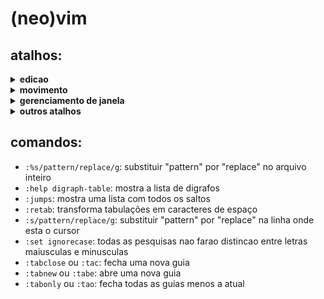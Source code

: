 # (neo)vim

## atalhos:
<details>
  <summary><b>edicao</b></summary>
  <UL>
  <LI> <kbd>>></kbd> ou <kbd><<</kbd> no modo normal: altera recuo da linha </LI>
  <LI> <kbd>A</kbd> no modo normal: atalho para <kbd>$</kbd><kbd>a</kbd> </LI>
  <LI> <kbd>I</kbd> no modo normal: atalho para <kbd>^</kbd><kbd>i</kbd> </LI>
  <LI> <kbd>O</kbd> no modo normal: insere uma linha acima, move o cursos para nova linha e entra no modo insert </LI>
  <LI> <kbd>a</kbd> no modo normal: entrar no modo insert do lado direito do caractere </LI>
  <LI> <kbd>c</kbd><kbd>i</kbd><kbd>"</kbd> no modo normal: na linha onde está o cursor, apaga o conteudo que estiver entre aspas duplas, coloca o curso entre as aspas e entre no modo insert onde está o cursor </LI>
  <LI> <kbd>g</kbd><kbd>U</kbd><kbd>U</kbd> no modo normal: mudar todas as palavras da linha para maiusculas </LI>
  <LI> <kbd>g</kbd><kbd>U</kbd><kbd>i</kbd><kbd>w</kbd> no modo normal: mudar letras das palavras para maiusculas </LI>
  <LI> <kbd>g</kbd><kbd>g</kbd><kbd>=</kbd><kbd>G</kbd> no modo normal: corrigir indentação do codigo inteiro </LI>
  <LI> <kbd>g</kbd><kbd>u</kbd><kbd>i</kbd><kbd>w</kbd> no modo normal: mudar letras das palavras para minusculas </LI>
  <LI> <kbd>g</kbd><kbd>u</kbd><kbd>u</kbd> no modo normal: mudar todas as palavras da linha para minusculas </LI>
  <LI> <kbd>o</kbd> no modo normal: insere uma linha abaixo, move o cursos para nova linha e entra no modo insert </LI>
  <LI> <kbd>s</kbd> no modo normal: apaga o caractere sobre o cursor e entra no modo insert </LI>
  <LI> <kbd>ctrl</kbd><kbd>a</kbd> no modo normal: incrementa um numero onde o cursor esta localizado </LI>
  <LI> <kbd>ctrl</kbd><kbd>x</kbd> no modo normal: decrementa um numero onde o cursor esta localizado </LI>
  <LI> <kbd>ctrol</kbd><kbd>u</kbd> no modo insert: esclua tudo que estiver antes do cursor no modo insert </LI>
  <LI> <kbd>ctrol</kbd><kbd>d</kbd> no modo insert: recue a indentação da linha atual no modo insert </LI>
  <LI> <kbd>ctrol</kbd><kbd>t</kbd> no modo insert: aumente a indentação da linha atual no modo insert </LI>
  <LI> <kbd>ctrol</kbd><kbd>o</kbd> no modo insert: alterna para o modo normal e apos algima ação, automaticamente volta para o modo insert </LI>
  </UL>
</details>

<details>
  <summary><b>movimento</b></summary>
  <UL>
  <LI> <kbd>$</kbd> no modo normal: ir para a ultima coluna da linha </LI>
  <LI> <kbd>0</kbd> ou <kbd>|</kbd> no modo normal: ir para a primeira coluna da linha </LI>
  <LI> <kbd>H</kbd> no modo normal: mover cursor para o topo da janela </LI>
  <LI> <kbd>L</kbd> no modo normal: mover cursor para a parte inferior da janela </LI>
  <LI> <kbd>M</kbd> no modo normal: mover cursor para o centro da janela </LI>
  <LI> <kbd>^</kbd> no modo normal: ir para o primeiro caractere da linha </LI>
  <LI> <kbd>b</kbd> no modo normal: saltar retrocedendo palavras </LI>
  <LI> <kbd>ctrol</kbd><kbd>i</kbd> no modo normal: saltar para a proxima posicao do cursor </LI>
  <LI> <kbd>ctrol</kbd><kbd>o</kbd> no modo normal: saltar para a posicao anterior do cursor </LI>
  <LI> <kbd>e</kbd> no modo normal: saltar retrocedendo palavras mantendo o cursor no ultimo caractere </LI>
  <LI> <kbd>f</kbd>{caractere} no modo normal: saltar para a proxima ocorrencia do caractere e deixar o cursor sobre o caractere encontado </LI>
  <LI> <kbd>F</kbd>{caractere} no modo normal: faz a mesma coisa do atalho <kbd>f</kbd> porém de forma reversa </LI>
  <LI> <kbd>g_</kbd> no modo normal: ir para o ultimo caractere da linha </LI>
  <LI> <kbd>t</kbd>{caractere} no modo normal: saltar para a proxima ocorrencia do caractere e deixar o cursor no lado esquerdo do caractere encontado </LI>
  <LI> <kbd>T</kbd>{caractere} no modo normal: faz a mesma coisa do atalho <kbd>T</kbd> porém de forma reversa</LI>
  <LI> <kbd>w</kbd> no modo normal: saltar palavras </LI>
  <LI> <kbd>z</kbd><kbd>b</kbd> no modo normal: mover linha para a parte inferior da janela </LI>
  <LI> <kbd>z</kbd><kbd>t</kbd> no modo normal: mover linha para o topo da janela </LI>
  <LI> <kbd>z</kbd><kbd>z</kbd> no modo normal: mover linha para o centro da janela </LI>
  <LI> <kbd>ctrol</kbd><kbd>x</kbd><kbd>ctrol</kbd><kbd>y</kbd> no modo insert: mover a tela para cima sem sair do modo insert </LI>
  <LI> <kbd>ctrol</kbd><kbd>x</kbd><kbd>ctrol</kbd><kbd>e</kbd> no modo insert: mover a tela para baixo sem sair do modo insert </LI>
  </UL>
</details>

<details>
  <summary><b>gerenciamento de janela</b></summary>
  <UL>
  <LI> <kbd>ctrol</kbd><kbd>w</kbd> <kbd>+</kbd> no modo normal: almenta a altura da janela </LI>
  <LI> <kbd>ctrol</kbd><kbd>w</kbd> <kbd>-</kbd> no modo normal: diminue a altura da janela </LI>
  <LI> <kbd>ctrol</kbd><kbd>w</kbd> <kbd><</kbd> no modo normal: diminue a largura da janela </LI>
  <LI> <kbd>ctrol</kbd><kbd>w</kbd> <kbd>=</kbd> no modo normal: corrige o tamanho de todas as janelas </LI>
  <LI> <kbd>ctrol</kbd><kbd>w</kbd> <kbd>></kbd> no modo normal: aumenta a largura da janela </LI>
  <LI> <kbd>ctrol</kbd><kbd>w</kbd> <kbd>r</kbd> no modo normal: troca a posição das janelas </LI>
  <LI> <kbd>ctrol</kbd><kbd>w</kbd>+<kbd>c</kbd> no modo normal: fecha uma janela </LI>
  <LI> <kbd>ctrol</kbd><kbd>w</kbd>+{<kbd>H</kbd>,<kbd>J</kbd>,<kbd>K</kbd>,<kbd>L</kbd>} no modo normal: move a janela em destaque para um dos cantos da tela </LI>
  <LI> <kbd>g</kbd><kbd>T</kbd> no modo normal: alterna para a guia anterior </LI>
  <LI> <kbd>g</kbd><kbd>t</kbd> no modo normal: alterna para a proxima guia </LI>
  </UL>
</details>

<details>
  <summary><b>outros atalhos</b></summary>
  <UL>
  <LI> <kbd>"</kbd><kbd>a</kbd> no modo normal: digitar <kbd>"</kbd> representa uma entrada de registro e a letra seria o slot do registro, pode outra letra alem de <kbd>a</kbd>, apos isso basta digitar algum comando de corte </LI>
  <LI> <kbd>Z</kbd><kbd>Z</kbd> no modo normal: salva e sai, atalho para <code>:wq</code> </LI>
  <LI> <kbd>&#42;</kbd> no modo normal: pesquisa a palavra que esta sob o cursor </LI>
  <LI> <kbd>c</kbd><kbd>g</kbd><kbd>n</kbd> no modo normal: ao buscar uma palavra no vim usando o comando <code>/palavra</code>, digitar a combinação de comandos vai deletar a palavra, voce digita algo e muda para o modo normal, em seguida "atualiza" as outras ocorrencias da palavra apertando <kbd>.</kbd> </LI>
  <LI> <kbd>ctrol</kbd><kbd>v</kbd> no modo normal: entra no modo visual com seleção em modo bloco </LI>
  <LI> <kbd>g</kbd><kbd>&#42;</kbd> no modo normal: pesquisa a palavra que esta sob o cursor com combinacao parcial </LI>
  <LI> <kbd>z</kbd><kbd>M</kbd> no modo normal: fecha todas as dobras </LI>
  <LI> <kbd>z</kbd><kbd>R</kbd> no modo normal: abre todas as dobras </LI>
  <LI> <kbd>z</kbd><kbd>c</kbd> no modo normal: fecha uma dobra </LI>
  <LI> <kbd>z</kbd><kbd>f</kbd>{movimento} no modo normal: permite criar uma dobra a partir de um movimento </LI>
  <LI> <kbd>z</kbd><kbd>o</kbd> no modo normal: abre uma dobra </LI>
  <LI> <kbd>esc</kbd> ou <kbd>ctrol</kbd><kbd>c</kbd> ou <kbd>ctrol</kbd><kbd>[</kbd> em qualquer outro modo: ir para o modo normal </LI>
  </UL>
</details>

## comandos:
* `:%s/pattern/replace/g`: substituir "pattern" por "replace" no arquivo inteiro
* `:help digraph-table`: mostra a lista de digrafos
* `:jumps`: mostra uma lista com todos os saltos
* `:retab`: transforma tabulações em caracteres de espaço
* `:s/pattern/replace/g`: substituir "pattern" por "replace" na linha onde esta o cursor
* `:set ignorecase`: todas as pesquisas nao farao distincao entre letras maiusculas e minusculas
* `:tabclose` ou `:tac`: fecha uma nova guia
* `:tabnew` ou `:tabe`: abre uma nova guia
* `:tabonly` ou `:tao`: fecha todas as guias menos a atual
